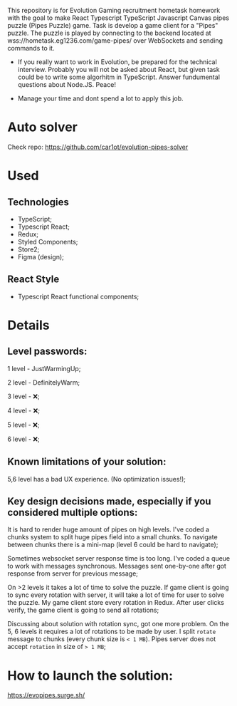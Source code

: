 This repository is for Evolution Gaming recruitment hometask homework with the goal to make React Typescript TypeScript Javascript Canvas pipes puzzle (Pipes Puzzle) game. Task is develop a game client for a "Pipes" puzzle. The puzzle is played by connecting to the backend located at wss://hometask.eg1236.com/game-pipes/ over WebSockets and sending commands to it.

- If you really want to work in Evolution, be prepared for the technical interview. Probably you will not be asked about React, but given task could be to write some algorhitm in TypeScript. Answer fundumental questions about Node.JS. Peace!

- Manage your time and dont spend a lot to apply this job.

# Auto solver
Check repo: https://github.com/car1ot/evolution-pipes-solver

# Used

## Technologies

-   TypeScript;
-   Typescript React;
-   Redux;
-   Styled Components;
-   Store2;
-   Figma (design);

## React Style

-   Typescript React functional components;

# Details

## Level passwords:

1 level - JustWarmingUp;

2 level - DefinitelyWarm;

3 level - ❌;

4 level - ❌;

5 level - ❌;

6 level - ❌;

## Known limitations of your solution:

5,6 level has a bad UX experience. (No optimization issues!);

## Key design decisions made, especially if you considered multiple options:

It is hard to render huge amount of pipes on high levels. I've coded a chunks system to split huge pipes field into a small chunks. To navigate between chunks there is a mini-map (level 6 could be hard to navigate);

Sometimes websocket server response time is too long. I've coded a queue to work with messages synchronous. Messages sent one-by-one after got response from server for previous message;

On >2 levels it takes a lot of time to solve the puzzle. If game client is going to sync every rotation with server, it will take a lot of time for user to solve the puzzle. My game client store every rotation in Redux. After user clicks verify, the game client is going to send all rotations;

Discussing about solution with rotation sync, got one more problem. On the 5, 6 levels it requires a lot of rotations to be made by user. I split `rotate` message to chunks (every chunk size is `< 1 MB`). Pipes server does not accept `rotation` in size of `> 1 MB`;

# How to launch the solution:

https://evopipes.surge.sh/
